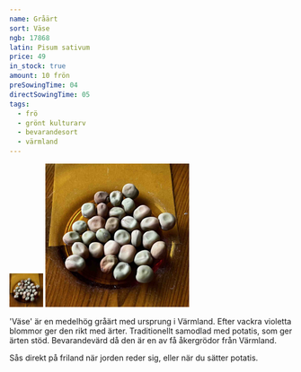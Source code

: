 ```yaml
---
name: Gråärt
sort: Väse
ngb: 17868
latin: Pisum sativum
price: 49
in_stock: true
amount: 10 frön
preSowingTime: 04
directSowingTime: 05
tags:
  - frö
  - grönt kulturarv
  - bevarandesort
  - värmland
---
```


<img src="/img/fro-vase.jpg" width="60" transform-images="avif webp 60@1,1.5,2" alt="Gråärt Väse" class="thumb">
<img src="/img/fro-vase.jpg" width="256" transform-images="avif webp 256@1,1.5,2" alt="Gråärt Väse">

'Väse' är en medelhög gråärt med ursprung i Värmland. Efter vackra violetta blommor ger den rikt med ärter. Traditionellt samodlad med potatis, som ger ärten stöd. Bevarandevärd då den är en av få åkergrödor från Värmland.

Sås direkt på friland när jorden reder sig, eller när du sätter potatis.

